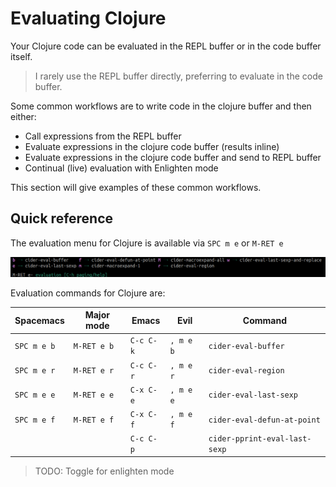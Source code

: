# Evaluating Clojure

Your Clojure code can be evaluated in the REPL buffer or in the code buffer itself.

> I rarely use the REPL buffer directly, preferring to evaluate in the code buffer.

Some common workflows are to write code in the clojure buffer and then either:

* Call expressions from the REPL buffer
* Evaluate expressions in the clojure code buffer (results inline)
* Evaluate expressions in the clojure code buffer and send to REPL buffer
* Continual (live) evaluation with Enlighten mode

This section will give examples of these common workflows.


## Quick reference

The evaluation menu for Clojure is available via `SPC m e` or `M-RET e`

![Spacemacs - Clojure - Evaluate menu](/images/spacemacs-clojure-evaluate-menu.png)

Evaluation commands for Clojure are:

| Spacemacs   | Major mode  | Emacs     | Evil      | Command                            |
|-------------|-------------|-----------|-----------|------------------------------------|
| `SPC m e b` | `M-RET e b` | `C-c C-k` | `, m e b` | `cider-eval-buffer`                |
| `SPC m e r` | `M-RET e r` | `C-c C-r` | `, m e r` | `cider-eval-region`                |
| `SPC m e e` | `M-RET e e` | `C-x C-e` | `, m e e` | `cider-eval-last-sexp`             |
| `SPC m e f` | `M-RET e f` | `C-x C-f` | `, m e f` | `cider-eval-defun-at-point`        |
|             |             | `C-c C-p` |           | `cider-pprint-eval-last-sexp`      |

> TODO: Toggle for enlighten mode


